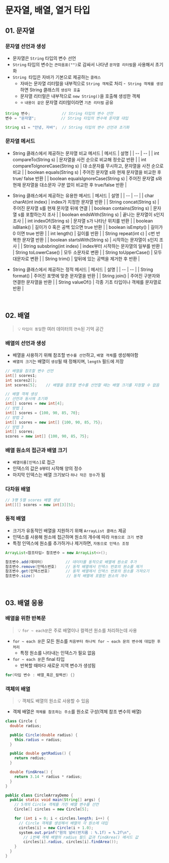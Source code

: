 # 문자열, 배열, 열거 타입

## 01. 문자열

### 문자열 선언과 생성

- 문자열은 `String` 타입의 변수 선언
- `String` 타입의 변수는 `큰따옴표("")`로 감싸서 나타낸 `문자열 리터럴`을 사용해서 초기화
- `String `타입은 자바가 기본으로 제공하는 `클래스`
  - 자바는 문자열 리터럴을 내부적으로 `String 객체`로 처리
  -` String 객체를 생성`하면 String 클래스의 `생성자 호출`
  - 문자열 리터럴은 내부적으로 `new String()`을 호출해 생성한 객체
  - ⭐ `내용이 같은` 문자열 리터럴이라면 `기존 리터럴` 공유


```java
String 변수;              // String 타입의 변수 선언
변수 = "문자열";           // String 타입의 변수에 문자열 대입

String s1 = "안녕, 자바";  // String 타입의 변수 선언과 초기화
```

### 문자열 메서드

- String 클래스에서 제공하는 문자열 비교 메서드
  | 메서드 | 설명 |
  | -- | -- |
  | int compareTo(String s) | 문자열을 사전 순으로 비교해 정숫값 반환 |
  | int compareTolgnoreCase(String s) | 대·소문자를 무시하고, 문자열을 사전 순으로 비교 |
  | boolean equals(String s) | 주어진 문자열 s와 현재 문자열을 비교한 후 true/ false 반환 |
  | boolean equalsIgnoreCase(String s) | 주어진 문자열 s와 현재 문자열을 대소문자 구분 없이 비교한 후 true/false 반환 |

- String 클래스에서 제공하는 유용한 메서드
  | 메서드 | 설명 |
  | -- | -- |
  | char charAt(int index) | index가 지정한 문자열 반환 |
  | String concat(String s) | 주어진 문자열 s를 현재 문자열 뒤에 연결 |
  | boolean contains(String s) | 문자열 s를 포함하는지 조사 |
  | boolean endsWith(String s) | 끝나는 문자열이 s인지 조사 |
  | int indexOf(String s) | 문자열 s가 나타난 위치를 반환 |
  | boolean isBlank() | 길이가 0 혹은 공백 있으면 true 반환 |
  | boolean isEmpty() | 길이가 0 이면 true 반환 |
  | int length() | 길이를 반환 |
  | String repeat(int c) | c번 반복한 문자열 반환 |
  | boolean startsWith(String s) | 시작하는 문자열이 s인지 조사 |
  | String subsbring(int index) | index부터 시작하는 문자열의 일부를 반환 |
  | String toLowerCase() | 모두 소문자로 변환 |
  | String toUpperCase() | 모두 대문자로 변환 |
  | String trim() | 앞뒤에 있는 공백을 제거한 후 반환 |

- String 클래스에서 제공하는 정적 메서드
  | 메서드 | 설명 |
  | -- | -- |
  | String format() | 주어진 포맷에 맞춘 문자열을 반환 |
  | String join() | 주어진 구분자와 연결한 문자열을 반환 |
  | String valueOf() | 각종 기초 타입이나 객체를 문자열로 반환 |

<br />

## 02. 배열 

> 💡 `타입이 동일`한 여러 데이터의 `연속`된 기억 공간

### 배열의 선언과 생성

- 배열을 사용하기 위해 참조할 `변수를 선언`하고, `배열 객체`를 생성해야함
- `배열의 크기`는 배열이 `생성`될 때 정해지며, `length` 필드에 저장

```java
// 배열을 참조할 변수 선언
int[] scores1; 
int scores2[];
int scores[5];    // 배열을 참조할 변수를 선언할 때는 배열 크기를 지정할 수 없음

// 배열 객체 생성
// 선언과 동시에 초기화
int[] scores = new int[4];
// 방법 1
int[] scores = {100, 90, 85, 70};
// 방법 2
int[] scores = new int[] {100, 90, 85, 75};
// 방법 3
int[] scores;
scores = new int[] {100, 90, 85, 75};
```

### 배열 원소의 접근과 배열 크기

- `배열이름[인덱스]`로 접근
- 인덱스의 값은 `0`부터 시작해 양의 정수
- 마지막 인덱스는 배열 크기보다 `하나 작은 정수`가 됨

### 다차원 배열

```java
// 3행 5열 scores 배열 생성
int[][] scores = new int[3][5];
```

### 동적 배열

- 크기가 유동적인 배열을 지원하기 위해 `ArrayList 클래스` 제공
- 인덱스를 사용해 원소에 접근하며 원소의 개수에 따라 `자동으로 크기 변경`
- 특정 인덱스에 원소를 추가하거나 제거하면, `자동으로 인덱스 조정`

```java
ArrayList<참조타입> 참조변수 = new ArrayList<>();

참조변수.add(데이터)          // 데이터를 동적으로 배열에 원소로 추가
참조변수.remove(인덱스번호)    // 동적 배열에서 인덱스 번호의 원소를 제거
참조변수.get(인덱스번호)       // 동적 배열에서 인덱스 번호의 원소를 가져오기
참조변수.size()              // 동적 배열에 포함된 원소의 개수
```

<br />

## 03. 배열 응용 

### 배열을 위한 반복문

> 💡 `for ~ each문`은 주로 배열이나 컬렉션 원소를 처리하는데 사용

- `for ~ each 문`은 모든 원소를 `처음부터 하나씩 for ~ each 문의 변수에 대입한 후 처리`
  - 특정 원소를 나타내는 인덱스가 필요 없음
- `for ~ each 문`은 final 타입
  -  반복할 때마다 새로운 지역 변수가 생성됨

```java
for(타입 변수 : 배열_혹은_컬렉션) {}
```

### 객체의 배열

> 💡 객체도 배열의 원소로 사용할 수 있음

- 객체 배열은 `객체를 참조하는 주소`를 원소로 구성(객체 참조 변수의 배열)

```java
class Circle {
  double radius;

  public Circle(double radius) {
    this.radius = radius;
  }

  public double getRadius() {
    return redius;
  }

  double findArea() {
    return 3.14 * radius * radius;
  }
}

public class CircleArrayDemo {
  public static void main(String[] args) {
    // 5개의 Circle 객체를 가진 배열 변수를 선언
    Circle[] circles = new Circle[5];

    for (int i = 0; i < circles.length; i++) {
      // Circle 객체를 생성해서 배열의 각 원소에 대입
      circles[i] = new Circle(i + 1.0);
      system.out.prinf("원의 널비(반지름 : %.1f) = %.2f\n",
        // i번째 객체 배열의 radius 필드 값과 findArea() 메서드 값 
        circles[i].radius, circles[i].findArea());
    }
  }
}
```